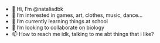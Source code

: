 - 👋 Hi, I’m @nataliadbk
- 👀 I’m interested in games, art, clothes, music, dance...
- 🌱 I’m currently learning things at school
- 💞️ I’m looking to collaborate on biology
- 📫 How to reach me idk, talking to me abt things that i like?

<!---
nataliadbk/nataliadbk is a ✨ special ✨ repository because its `README.md` (this file) appears on your GitHub profile.
You can click the Preview link to take a look at your changes.
--->
